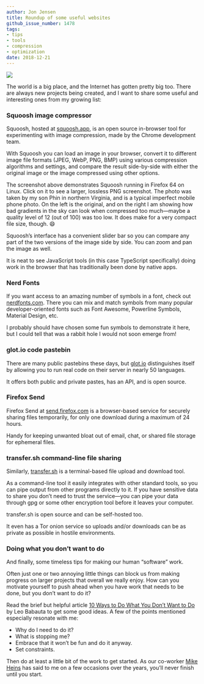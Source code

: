 ```yaml
---
author: Jon Jensen
title: Roundup of some useful websites
github_issue_number: 1478
tags:
- tips
- tools
- compression
- optimization
date: 2018-12-21
---
```


<a href="/blog/2018/12/roundup-of-some-useful-websites/squoosh-demo-20181220b.png"><img src="/blog/2018/12/roundup-of-some-useful-websites/squoosh-demo-20181220a.jpg" /></a>

The world is a big place, and the Internet has gotten pretty big too. There are always new projects being created, and I want to share some useful and interesting ones from my growing list:

### Squoosh image compressor

Squoosh, hosted at [squoosh.app](https://squoosh.app/), is an open source in-browser tool for experimenting with image compression, made by the Chrome development team.

With Squoosh you can load an image in your browser, convert it to different image file formats (JPEG, WebP, PNG, BMP) using various compression algorithms and settings, and compare the result side-​by-​side with either the original image or the image compressed using other options.

The screenshot above demonstrates Squoosh running in Firefox 64 on Linux. Click on it to see a larger, lossless PNG screenshot. The photo was taken by my son Phin in northern Virginia, and is a typical imperfect mobile phone photo. On the left is the original, and on the right I am showing how bad gradients in the sky can look when compressed too much—​maybe a quality level of 12 (out of 100) was too low. It does make for a very compact file size, though. 😄

Squoosh’s interface has a convenient slider bar so you can compare any part of the two versions of the image side by side. You can zoom and pan the image as well.

It is neat to see JavaScript tools (in this case TypeScript specifically) doing work in the browser that has traditionally been done by native apps.

### Nerd Fonts

If you want access to an amazing number of symbols in a font, check out [nerdfonts.com](https://nerdfonts.com/). There you can mix and match symbols from many popular developer-​oriented fonts such as Font Awesome, Powerline Symbols, Material Design, etc.

I probably should have chosen some fun symbols to demonstrate it here, but I could tell that was a rabbit hole I would not soon emerge from!

### glot.io code pastebin

There are many public pastebins these days, but [glot.io](https://glot.io/) distinguishes itself by allowing you to run real code on their server in nearly 50 languages.

It offers both public and private pastes, has an API, and is open source.

### Firefox Send

Firefox Send at [send.firefox.com](https://send.firefox.com/) is a browser-​based service for securely sharing files temporarily, for only one download during a maximum of 24 hours.

Handy for keeping unwanted bloat out of email, chat, or shared file storage for ephemeral files.

### transfer.sh command-​line file sharing

Similarly, [transfer.sh](https://transfer.sh/) is a terminal-​based file upload and download tool.

As a command-​line tool it easily integrates with other standard tools, so you can pipe output from other programs directly to it. If you have sensitive data to share you don’t need to trust the service—​you can pipe your data through gpg or some other encryption tool before it leaves your computer.

transfer.sh is open source and can be self-​hosted too.

It even has a Tor onion service so uploads and/​or downloads can be as private as possible in hostile environments.

### Doing what you don’t want to do

And finally, some timeless tips for making our human “software” work.

Often just one or two annoying little things can block us from making progress on larger projects that overall we really enjoy. How can you motivate yourself to push ahead when you have work that needs to be done, but you don’t want to do it?

Read the brief but helpful article [10 Ways to Do What You Don’t Want to Do](https://zenhabits.net/unwanted/) by Leo Babauta to get some good ideas. A few of the points mentioned especially resonate with me:

* Why do I need to do it?
* What is stopping me?
* Embrace that it won’t be fun and do it anyway.
* Set constraints.

Then do at least a little bit of the work to get started. As our co-worker [Mike Heins](/team/mike-heins/) has said to me on a few occasions over the years, you’ll never finish until you start.
